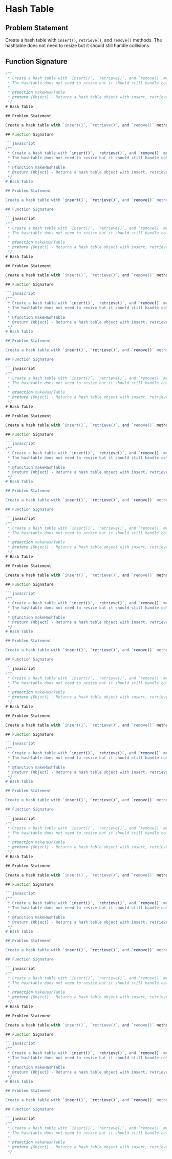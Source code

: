 # Hash Table

## Problem Statement

Create a hash table with `insert()`, `retrieve()`, and `remove()` methods. The hashtable does not need to resize but it should still handle collisions.

## Function Signature

```javascript
/**
 * Create a hash table with `insert()`, `retrieve()`, and `remove()` methods.
 * The hashtable does not need to resize but it should still handle collisions.
 *
 * @function makeHashTable
 * @return {Object} - Returns a hash table object with insert, retrieve, and remove methods.
 */
# Hash Table

## Problem Statement

Create a hash table with `insert()`, `retrieve()`, and `remove()` methods. The hashtable does not need to resize but it should still handle collisions.

## Function Signature

```javascript
/**
 * Create a hash table with `insert()`, `retrieve()`, and `remove()` methods.
 * The hashtable does not need to resize but it should still handle collisions.
 *
 * @function makeHashTable
 * @return {Object} - Returns a hash table object with insert, retrieve, and remove methods.
 */
# Hash Table

## Problem Statement

Create a hash table with `insert()`, `retrieve()`, and `remove()` methods. The hashtable does not need to resize but it should still handle collisions.

## Function Signature

```javascript
/**
 * Create a hash table with `insert()`, `retrieve()`, and `remove()` methods.
 * The hashtable does not need to resize but it should still handle collisions.
 *
 * @function makeHashTable
 * @return {Object} - Returns a hash table object with insert, retrieve, and remove methods.
 */
# Hash Table

## Problem Statement

Create a hash table with `insert()`, `retrieve()`, and `remove()` methods. The hashtable does not need to resize but it should still handle collisions.

## Function Signature

```javascript
/**
 * Create a hash table with `insert()`, `retrieve()`, and `remove()` methods.
 * The hashtable does not need to resize but it should still handle collisions.
 *
 * @function makeHashTable
 * @return {Object} - Returns a hash table object with insert, retrieve, and remove methods.
 */
# Hash Table

## Problem Statement

Create a hash table with `insert()`, `retrieve()`, and `remove()` methods. The hashtable does not need to resize but it should still handle collisions.

## Function Signature

```javascript
/**
 * Create a hash table with `insert()`, `retrieve()`, and `remove()` methods.
 * The hashtable does not need to resize but it should still handle collisions.
 *
 * @function makeHashTable
 * @return {Object} - Returns a hash table object with insert, retrieve, and remove methods.
 */
# Hash Table

## Problem Statement

Create a hash table with `insert()`, `retrieve()`, and `remove()` methods. The hashtable does not need to resize but it should still handle collisions.

## Function Signature

```javascript
/**
 * Create a hash table with `insert()`, `retrieve()`, and `remove()` methods.
 * The hashtable does not need to resize but it should still handle collisions.
 *
 * @function makeHashTable
 * @return {Object} - Returns a hash table object with insert, retrieve, and remove methods.
 */
# Hash Table

## Problem Statement

Create a hash table with `insert()`, `retrieve()`, and `remove()` methods. The hashtable does not need to resize but it should still handle collisions.

## Function Signature

```javascript
/**
 * Create a hash table with `insert()`, `retrieve()`, and `remove()` methods.
 * The hashtable does not need to resize but it should still handle collisions.
 *
 * @function makeHashTable
 * @return {Object} - Returns a hash table object with insert, retrieve, and remove methods.
 */
# Hash Table

## Problem Statement

Create a hash table with `insert()`, `retrieve()`, and `remove()` methods. The hashtable does not need to resize but it should still handle collisions.

## Function Signature

```javascript
/**
 * Create a hash table with `insert()`, `retrieve()`, and `remove()` methods.
 * The hashtable does not need to resize but it should still handle collisions.
 *
 * @function makeHashTable
 * @return {Object} - Returns a hash table object with insert, retrieve, and remove methods.
 */
# Hash Table

## Problem Statement

Create a hash table with `insert()`, `retrieve()`, and `remove()` methods. The hashtable does not need to resize but it should still handle collisions.

## Function Signature

```javascript
/**
 * Create a hash table with `insert()`, `retrieve()`, and `remove()` methods.
 * The hashtable does not need to resize but it should still handle collisions.
 *
 * @function makeHashTable
 * @return {Object} - Returns a hash table object with insert, retrieve, and remove methods.
 */
# Hash Table

## Problem Statement

Create a hash table with `insert()`, `retrieve()`, and `remove()` methods. The hashtable does not need to resize but it should still handle collisions.

## Function Signature

```javascript
/**
 * Create a hash table with `insert()`, `retrieve()`, and `remove()` methods.
 * The hashtable does not need to resize but it should still handle collisions.
 *
 * @function makeHashTable
 * @return {Object} - Returns a hash table object with insert, retrieve, and remove methods.
 */
# Hash Table

## Problem Statement

Create a hash table with `insert()`, `retrieve()`, and `remove()` methods. The hashtable does not need to resize but it should still handle collisions.

## Function Signature

```javascript
/**
 * Create a hash table with `insert()`, `retrieve()`, and `remove()` methods.
 * The hashtable does not need to resize but it should still handle collisions.
 *
 * @function makeHashTable
 * @return {Object} - Returns a hash table object with insert, retrieve, and remove methods.
 */
# Hash Table

## Problem Statement

Create a hash table with `insert()`, `retrieve()`, and `remove()` methods. The hashtable does not need to resize but it should still handle collisions.

## Function Signature

```javascript
/**
 * Create a hash table with `insert()`, `retrieve()`, and `remove()` methods.
 * The hashtable does not need to resize but it should still handle collisions.
 *
 * @function makeHashTable
 * @return {Object} - Returns a hash table object with insert, retrieve, and remove methods.
 */
# Hash Table

## Problem Statement

Create a hash table with `insert()`, `retrieve()`, and `remove()` methods. The hashtable does not need to resize but it should still handle collisions.

## Function Signature

```javascript
/**
 * Create a hash table with `insert()`, `retrieve()`, and `remove()` methods.
 * The hashtable does not need to resize but it should still handle collisions.
 *
 * @function makeHashTable
 * @return {Object} - Returns a hash table object with insert, retrieve, and remove methods.
 */
# Hash Table

## Problem Statement

Create a hash table with `insert()`, `retrieve()`, and `remove()` methods. The hashtable does not need to resize but it should still handle collisions.

## Function Signature

```javascript
/**
 * Create a hash table with `insert()`, `retrieve()`, and `remove()` methods.
 * The hashtable does not need to resize but it should still handle collisions.
 *
 * @function makeHashTable
 * @return {Object} - Returns a hash table object with insert, retrieve, and remove methods.
 */
# Hash Table

## Problem Statement

Create a hash table with `insert()`, `retrieve()`, and `remove()` methods. The hashtable does not need to resize but it should still handle collisions.

## Function Signature

```javascript
/**
 * Create a hash table with `insert()`, `retrieve()`, and `remove()` methods.
 * The hashtable does not need to resize but it should still handle collisions.
 *
 * @function makeHashTable
 * @return {Object} - Returns a hash table object with insert, retrieve, and remove methods.
 */
